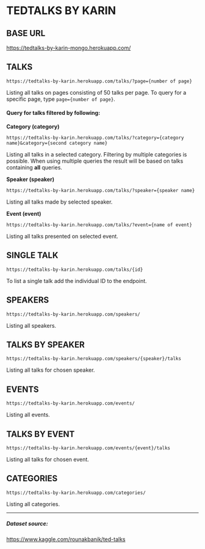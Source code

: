 
# TEDTALKS BY KARIN 


## BASE URL
https://tedtalks-by-karin-mongo.herokuapp.com/


## TALKS
`https://tedtalks-by-karin.herokuapp.com/talks/?page={number of page}`

Listing all talks on pages consisting of 50 talks per page. To query for a specific page, type `page={number of page}`.

#### Query for talks filtered by following:

**Category (category)** 

`https://tedtalks-by-karin.herokuapp.com/talks/?category={category name}&category={second category name}`

Listing all talks in a selected category. Filtering by multiple categories is possible. When using multiple queries the result will be based on talks containing **all** queries. 


**Speaker (speaker)**

`https://tedtalks-by-karin.herokuapp.com/talks/?speaker={speaker name}`

Listing all talks made by selected speaker.


**Event (event)**

`https://tedtalks-by-karin.herokuapp.com/talks/?event={name of event}`

Listing all talks presented on selected event.


## SINGLE TALK
`https://tedtalks-by-karin.herokuapp.com/talks/{id}`

To list a single talk add the individual ID to the endpoint. 

## SPEAKERS
`https://tedtalks-by-karin.herokuapp.com/speakers/`

Listing all speakers.

## TALKS BY SPEAKER
`https://tedtalks-by-karin.herokuapp.com/speakers/{speaker}/talks`

Listing all talks for chosen speaker.

## EVENTS
`https://tedtalks-by-karin.herokuapp.com/events/`

Listing all events.

## TALKS BY EVENT
`https://tedtalks-by-karin.herokuapp.com/events/{event}/talks`

Listing all talks for chosen event.

## CATEGORIES
`https://tedtalks-by-karin.herokuapp.com/categories/`

Listing all categories.

----------------------------------------------------------------


##### Dataset source: 
https://www.kaggle.com/rounakbanik/ted-talks
